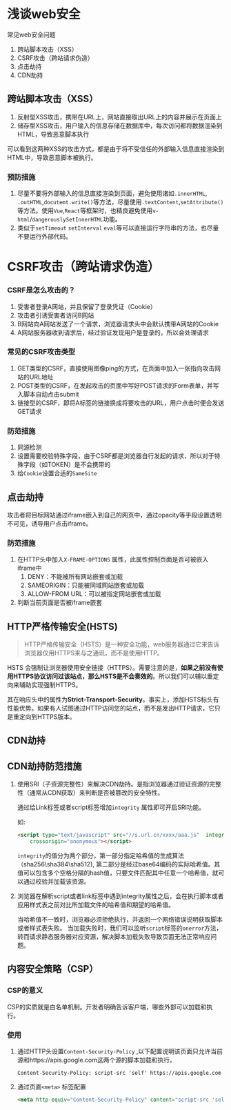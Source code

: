 # 浅谈web安全

[tag]:web|XSS|CSRF
[create]:2021-09-23

常见web安全问题

1. 跨站脚本攻击（XSS）
2. CSRF攻击（跨站请求伪造）
3. 点击劫持
4. CDN劫持

## 跨站脚本攻击（XSS）

1. 反射型XSS攻击，携带在URL上，网站直接取出URL上的内容并展示在页面上
2. 储存型XSS攻击，用户输入的信息存储在数据库中，每次访问都将数据渲染到HTML，导致恶意脚本执行

可以看到这两种XSS的攻击方式，都是由于将不受信任的外部输入信息直接渲染到HTML中，导致恶意脚本被执行。

### 预防措施

1. 尽量不要将外部输入的信息直接渲染到页面，避免使用诸如`.innerHTML`, `.outHTML`,`docutemt.write()`等方法，尽量使用`.textContent`,`setAttribute()`等方法。使用`Vue`,`React`等框架时，也精良避免使用`v-html`/`dangerouslySetInnerHTML`功能。
2. 类似于`setTimeout` `setInterval` `eval`等可以直接运行字符串的方法，也尽量不要运行外部代码。

# CSRF攻击（跨站请求伪造）

### CSRF是怎么攻击的？

1. 受害者登录A网站，并且保留了登录凭证（Cookie）
2. 攻击者引诱受害者访问B网站
3. B网站向A网站发送了一个请求，浏览器请求头中会默认携带A网站的Cookie
4. A网站服务器收到请求后，经过验证发现用户是登录的，所以会处理请求

### 常见的CSRF攻击类型

1. GET类型的CSRF，直接使用图像ping的方式，在页面中加入一张指向攻击网站的URL地址
2. POST类型的CSRF，在发起攻击的页面中写好POST请求的Form表单，并写入脚本自动点击submit
3. 链接型的CSRF，即将A标签的链接换成将要攻击的URL，用户点击时便会发送GET请求

### 防范措施

1. 同源检测
2. 设置需要校验特殊字段，由于CSRF都是浏览器自行发起的请求，所以对于特殊字段（如TOKEN）是不会携带的
3. 给`Cookie`设置合适的`SameSite`

## 点击劫持

攻击者将目标网站通过iframe嵌入到自己的网页中，通过opacity等手段设置透明不可见，诱导用户点击iframe。

### 防范措施

1. 在HTTP头中加入`X-FRAME-OPTIONS` 属性，此属性控制页面是否可被嵌入iframe中
    1. DENY：不能被所有网站嵌套或加载
    2. SAMEORIGIN：只能被同域网站嵌套或加载
    3. ALLOW-FROM URL：可以被指定网站嵌套或加载
2. 判断当前页面是否被iframe嵌套

## HTTP严格传输安全(HSTS)

> HTTP严格传输安全（HSTS）是一种安全功能，web服务器通过它来告诉浏览器仅用HTTPS来与之通讯，而不是使用HTTP。

HSTS 会强制让浏览器使用安全链接（HTTPS）。需要注意的是，**如果之前没有使用HTTPS协议访问过该站点，那么HSTS是不会奏效的**。所以我们可以辅以重定向来辅助实现强制HTTPS。

其在响应头中的属性为**Strict-Transport-Security**。事实上，添加HSTS标头有性能优势。如果有人试图通过HTTP访问您的站点，而不是发出HTTP请求，它只是重定向到HTTPS版本。

## CDN劫持

## CDN劫持防范措施

1. 使用SRI（子资源完整性）来解决CDN劫持。是指浏览器通过验证资源的完整性（通常从CDN获取）来判断是否被篡改的安全特性。
    
    通过给Link标签或者script标签增加`integrity` 属性即可开启SRI功能。
    
    如:
    
    ```html
    <script type="text/javascript" src="//s.url.cn/xxxx/aaa.js"  integrity="sha256-xxx sha384-yyy"
        crossorigin="anonymous"></script>
    ```
    
    `integrity`的值分为两个部分，第一部分指定哈希值的生成算法（sha256\sha384\sha512), 第二部分是经过base64编码的实际哈希值。其值可以包含多个空格分隔的hash值，只要文件匹配其中任意一个哈希值，就可以通过校验并加载该资源。
    
2. 浏览器在解析script或者link标签中遇到integrity属性之后，会在执行脚本或者应用样式表之前对比所加载文件的哈希值和期望的哈希值。
    
    当哈希值不一致时，浏览器必须拒绝执行，并返回一个网络错误说明获取脚本或者样式表失败。
    当加载失败时，我们可以监听`script`标签的`onerror`方法，转而请求静态服务器对应资源，解决脚本加载失败导致页面无法正常响应问题。

## 内容安全策略（CSP）

### CSP的意义

CSP的实质就是白名单机制。开发者明确告诉客户端，哪些外部可以加载和执行。

### 使用

1. 通过HTTP头设置`Content-Security-Policy` ,以下配置说明该页面只允许当前源和https://apis.google.com这两个源的脚本加载和执行。
    
    ```
    Content-Security-Policy: script-src 'self' https://apis.google.com
    ```
    
2. 通过页面`<meta>` 标签配置
    
    ```html
    <meta http-equiv="Content-Security-Policy" content="script-src 'self' https://apis.google.com">
    ```